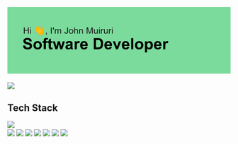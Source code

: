![Header](https://github.com/jontelov/jontelov/blob/main/header.png "Header")
<!-- (https://some-url.dev/) -->
<!-- Stats -->
<img align="center" src="https://github-readme-stats.vercel.app/api//?username=jontelov&theme=merko&show_icons=true" />
<!-- Repo stats -->

<!-- [![Readme Card](https://github-readme-stats.vercel.app/api/pin/?username=jontelov&repo=tg_ytautpost)](https://github.com/jontelov/tg_ytautpost) -->

## Tech Stack

![](https://img.shields.io/badge/code-php-blue?style=flat&logo=php)  
![](https://img.shields.io/badge/code-javascript-yellow?style=flat&logo=javascript)
![](https://img.shields.io/badge/code-html-crimson?style=flat&logo=html)
![](https://img.shields.io/badge/code-css-skyblue?style=flat&logo=css)
![](https://img.shields.io/badge/code-laravel-red?style=flat&logo=laravel) 
![](https://img.shields.io/badge/code-nodejs-green?style=flat&logo=nodejs)
![](https://img.shields.io/badge/code-vuejs-darkgreen?style=flat&logo=vuejs)
![](https://img.shields.io/badge/code-java-orange?style=flat&logo=java)

<!--
**jontelov/jontelov** is a ✨ _special_ ✨ repository because its `README.md` (this file) appears on your GitHub profile.

Here are some ideas to get you started:

- 🔭 I’m currently working on ...
- 🌱 I’m currently learning ...
- 👯 I’m looking to collaborate on ...
- 🤔 I’m looking for help with ...
- 💬 Ask me about ...
- 📫 How to reach me: ...
- 😄 Pronouns: ...
- ⚡ Fun fact: ...
-->
